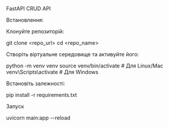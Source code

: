 FastAPI CRUD API

Встановлення:

Клонуйте репозиторій:

git clone <repo_url>
cd <repo_name>

Створіть віртуальне середовище та активуйте його:

python -m venv venv
source venv/bin/activate  # Для Linux/Mac
venv\Scripts\activate  # Для Windows

Встановіть залежності:

pip install -r requirements.txt

Запуск

uvicorn main:app --reload

